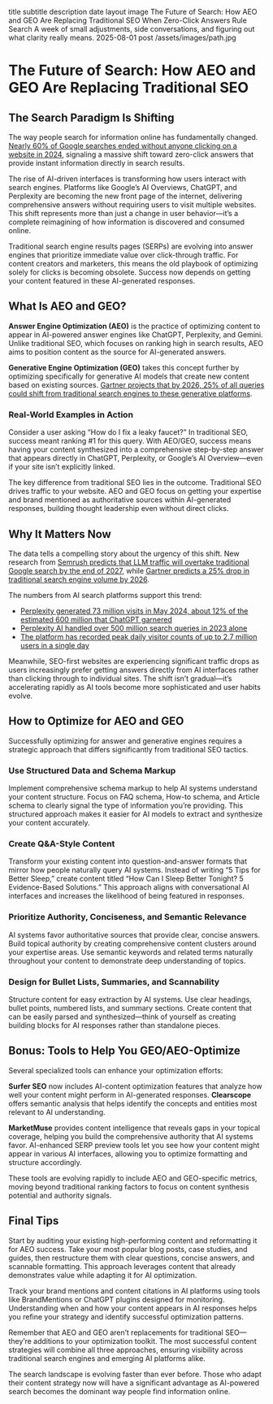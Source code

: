title	subtitle	description	date	layout	image
The Future of Search: How AEO and GEO Are Replacing Traditional SEO
When Zero-Click Answers Rule Search
A week of small adjustments, side conversations, and figuring out what clarity really means.
2025-08-01
post
/assets/images/path.jpg

# The Future of Search: How AEO and GEO Are Replacing Traditional SEO

## The Search Paradigm Is Shifting

The way people search for information online has fundamentally changed. [Nearly 60% of Google searches ended without anyone clicking on a website in 2024](https://www.semrush.com/blog/zero-click-searches/), signaling a massive shift toward zero-click answers that provide instant information directly in search results.

The rise of AI-driven interfaces is transforming how users interact with search engines. Platforms like Google’s AI Overviews, ChatGPT, and Perplexity are becoming the new front page of the internet, delivering comprehensive answers without requiring users to visit multiple websites. This shift represents more than just a change in user behavior—it’s a complete reimagining of how information is discovered and consumed online.

Traditional search engine results pages (SERPs) are evolving into answer engines that prioritize immediate value over click-through traffic. For content creators and marketers, this means the old playbook of optimizing solely for clicks is becoming obsolete. Success now depends on getting your content featured in these AI-generated responses.

## What Is AEO and GEO?

**Answer Engine Optimization (AEO)** is the practice of optimizing content to appear in AI-powered answer engines like ChatGPT, Perplexity, and Gemini. Unlike traditional SEO, which focuses on ranking high in search results, AEO aims to position content as the source for AI-generated answers.

**Generative Engine Optimization (GEO)** takes this concept further by optimizing specifically for generative AI models that create new content based on existing sources. [Gartner projects that by 2026, 25% of all queries could shift from traditional search engines to these generative platforms](https://www.gartner.com/en/newsroom/press-releases/2023-08-02-gartner-predicts-chatbots-will-become-a-primary-customer-service-channel-within-two-years).

### Real-World Examples in Action

Consider a user asking “How do I fix a leaky faucet?” In traditional SEO, success meant ranking #1 for this query. With AEO/GEO, success means having your content synthesized into a comprehensive step-by-step answer that appears directly in ChatGPT, Perplexity, or Google’s AI Overview—even if your site isn’t explicitly linked.

The key difference from traditional SEO lies in the outcome. Traditional SEO drives traffic to your website. AEO and GEO focus on getting your expertise and brand mentioned as authoritative sources within AI-generated responses, building thought leadership even without direct clicks.

## Why It Matters Now

The data tells a compelling story about the urgency of this shift. New research from [Semrush predicts that LLM traffic will overtake traditional Google search by the end of 2027](https://www.semrush.com/blog/future-of-seo/), while [Gartner predicts a 25% drop in traditional search engine volume by 2026](https://www.gartner.com/en/newsroom/press-releases/2023-08-02-gartner-predicts-chatbots-will-become-a-primary-customer-service-channel-within-two-years).

The numbers from AI search platforms support this trend:

- [Perplexity generated 73 million visits in May 2024, about 12% of the estimated 600 million that ChatGPT garnered](https://similarweb.com/blog/insights/ai-news/perplexity-ai-vs-chatgpt/)
- [Perplexity AI handled over 500 million search queries in 2023 alone](https://blog.perplexity.ai/blog/perplexity-2023-year-in-review)
- [The platform has recorded peak daily visitor counts of up to 2.7 million users in a single day](https://similarweb.com/blog/insights/ai-news/perplexity-ai-vs-chatgpt/)

Meanwhile, SEO-first websites are experiencing significant traffic drops as users increasingly prefer getting answers directly from AI interfaces rather than clicking through to individual sites. The shift isn’t gradual—it’s accelerating rapidly as AI tools become more sophisticated and user habits evolve.

## How to Optimize for AEO and GEO

Successfully optimizing for answer and generative engines requires a strategic approach that differs significantly from traditional SEO tactics.

### Use Structured Data and Schema Markup

Implement comprehensive schema markup to help AI systems understand your content structure. Focus on FAQ schema, How-to schema, and Article schema to clearly signal the type of information you’re providing. This structured approach makes it easier for AI models to extract and synthesize your content accurately.

### Create Q&A-Style Content

Transform your existing content into question-and-answer formats that mirror how people naturally query AI systems. Instead of writing “5 Tips for Better Sleep,” create content titled “How Can I Sleep Better Tonight? 5 Evidence-Based Solutions.” This approach aligns with conversational AI interfaces and increases the likelihood of being featured in responses.

### Prioritize Authority, Conciseness, and Semantic Relevance

AI systems favor authoritative sources that provide clear, concise answers. Build topical authority by creating comprehensive content clusters around your expertise areas. Use semantic keywords and related terms naturally throughout your content to demonstrate deep understanding of topics.

### Design for Bullet Lists, Summaries, and Scannability

Structure content for easy extraction by AI systems. Use clear headings, bullet points, numbered lists, and summary sections. Create content that can be easily parsed and synthesized—think of yourself as creating building blocks for AI responses rather than standalone pieces.

## Bonus: Tools to Help You GEO/AEO-Optimize

Several specialized tools can enhance your optimization efforts:

**Surfer SEO** now includes AI-content optimization features that analyze how well your content might perform in AI-generated responses. **Clearscope** offers semantic analysis that helps identify the concepts and entities most relevant to AI understanding.

**MarketMuse** provides content intelligence that reveals gaps in your topical coverage, helping you build the comprehensive authority that AI systems favor. AI-enhanced SERP preview tools let you see how your content might appear in various AI interfaces, allowing you to optimize formatting and structure accordingly.

These tools are evolving rapidly to include AEO and GEO-specific metrics, moving beyond traditional ranking factors to focus on content synthesis potential and authority signals.

## Final Tips

Start by auditing your existing high-performing content and reformatting it for AEO success. Take your most popular blog posts, case studies, and guides, then restructure them with clear questions, concise answers, and scannable formatting. This approach leverages content that already demonstrates value while adapting it for AI optimization.

Track your brand mentions and content citations in AI platforms using tools like BrandMentions or ChatGPT plugins designed for monitoring. Understanding when and how your content appears in AI responses helps you refine your strategy and identify successful optimization patterns.

Remember that AEO and GEO aren’t replacements for traditional SEO—they’re additions to your optimization toolkit. The most successful content strategies will combine all three approaches, ensuring visibility across traditional search engines and emerging AI platforms alike.

The search landscape is evolving faster than ever before. Those who adapt their content strategy now will have a significant advantage as AI-powered search becomes the dominant way people find information online.